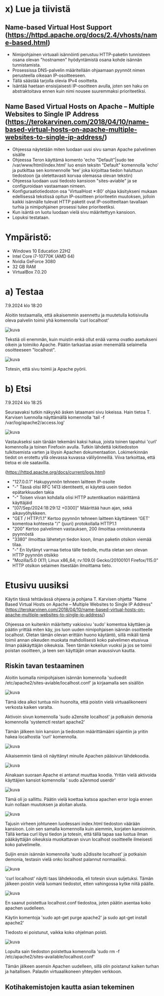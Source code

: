 # x) Lue ja tiivistä

## Name-based Virtual Host Support (https://httpd.apache.org/docs/2.4/vhosts/name-based.html)

- Nimipohjainen virtuaali isännöinti perustuu HTTP-paketin tunnisteen osana olevan "hostnamen" hyödyntämistä osana kohde isännän tunnistamista.
- Prosessissa DNS-palvelin määritellään ohjaamaan pyynnöt nimen perusteella oikeaan IP-osoitteeseen.
- Tällä säästää tarjolla olevia IPv4 osoitteita.
- Isäntää haetaan ensisijaisesti IP-osoitteen avulla, joten sen haku on abstraktoitava ennen kuin nimi nousee suuremmaksi prioriteetiksi.

## Name Based Virtual Hosts on Apache – Multiple Websites to Single IP Address (https://terokarvinen.com/2018/04/10/name-based-virtual-hosts-on-apache-multiple-websites-to-single-ip-address/)

- Ohjeessa näytetään miten luodaan uusi sivu saman Apache palvelimen sisälle
- Ohjeessa Teron käyttämä komento 'echo "Default"|sudo tee /var/www/html/index.html' luo ensin teksitn "Default" komennolla 'echo' ja putkittaa sen komnennolle 'tee' joka kirjoittaa tiedon haluttuun tiedostoon (ja oletettavasti korvaa olemassa olevan tekstin)
- Ohjeessa luodaan uusi tiedosto kansioon "sites-aviable" ja se configuroidaan vastaamaan nimeen.
- Konfiguraatiotiedoston osa 'VirtualHost *:80' ohjaa käsitykseni mukaan edellisessä tekstissä opitun IP-osoitteen prioriteetin muutoksen, jolloin kaikki isännälle tulevat HTTP paketit ovat IP-osoitteeltaan tavallaan turhia ja nimipohjainen prosessi tulee prioriteetiksi.
- Kun isäntä on luotu luodaan vielä sivu määritettyyn kansioon.
- Lopuksi testataan.


# Ympäristö:
- Windows 10 Education 22H2
- Intel Core i7-10770K (AMD 64)
- Nvidia GeForce 3080
- 32 GB RAM
- VirtualBox 7.0.20


#  a) Testaa

7.9.2024 klo 18:20

Aloitin testaamalla, että aikaisemmin asennettu ja muutetulla kotisivulla oleva palvelin toimii yhä komennolla 'curl localhost'

![kuva](https://github.com/user-attachments/assets/1f28425b-cf6c-4923-b2a3-37c1679190ba)

Tekstiä oli enemmän, kuin muistin enkä ollut enää varma ovatko asetukseni oikein ja toimiiko Apache. Päätin tarkastaa asian menemällä selaimella osoitteeseen "localhost". 

![kuva](https://github.com/user-attachments/assets/e42a3853-1f77-49b3-8c81-463844a179f1)

Totesin, että sivu toimii ja Apache pyörii.

# b) Etsi

7.9.2024 klo 18:25

Seuraavaksi tutkin näkyykö äsken lataamani sivu lokeissa. Hain tietoa T. Karvisen luennolla näyttämällä komennolla 'tail -f /var/log/apache2/access.log'

![kuva](https://github.com/user-attachments/assets/3ab6cc36-cd2e-4411-8ae2-bcf36982cb7d)

Vastaukseksi sain tänään tekemäni kaksi hakua, joista toinen tapahtui 'curl' komennolla ja toinen Firefoxin avulla.
Tutkin lähdettä lokitiedoston tulkitsemista varten ja löysin Apachen dokumentaation. Lokimerkinnän tiedot on erotettu yllä olevassa kuvassa välilyönneillä.
Viiva tarkoittaa, että tietoa ei ole saatavilla.

(https://httpd.apache.org/docs/current/logs.html)

- "127.0.0.1" Hakupyynnön tehneen laitteen IP-osoite
- "-" Tässä olisi RFC 1413 identiteetti, ei käytetä usein tiedon epätarkkuuden takia
- "-" Toisen viivan kohdalla olisi HTTP autentikaation määrittämä käyttäjäid
- "[07/Sep/2024:18:29:12 +0300]" Määrittää haun ajan, sekä aikavyöhykkeen.
- "GET / HTTP/1.1" Kertoo pyynnön tehneen laitteen käyttäneen 'GET' komentoa kohteesta "/" (juuri) protokollalla HTTP1.1
- "200" Kertoo palvelimen vastauksen, 200 ilmoittaa onnistuneesta pyynnöstä
- "3380" ilmoittaa lähetetyn tiedon koon, ilman paketin otsikon viemää tilaa.
- "-"  En löytänyt varmaa tietoa tälle tiedolle, mutta oletan sen olevan HTTP pyynnön otsikko
- "Mozilla/5.0 (X11; Linux x86_64; rv:109.0) Gecko/20100101 Firefox/115.0" HTTP otsikon selaimen itsestään ilmoittama tieto.

# Etusivu uusiksi

Käytin tässä tehtävässä ohjeena ja pohjana T. Karvisen ohjetta "Name Based Virtual Hosts on Apache – Multiple Websites to Single IP Address" (https://terokarvinen.com/2018/04/10/name-based-virtual-hosts-on-apache-multiple-websites-to-single-ip-address/)

Ohjeessa on kuitenkin määritetty vakiosivu 'sudo' komentoa käyttäen ja päätin yrittää miten käy, jos luon uuden nimipohjaisen isännän osoitteelle  localhost.
Oletan tämän olevan erittäin huono käytäntö, sillä mikäli tämä toimii annan oikeuden muokata mahdollisesti koko palvelimen etusivua ilman pääkäyttäjän oikeuksia.
Teen tämän kokeilun vuoksi ja jos se toimii poistan osoitteen, ja teen sen käyttäjän oman avaussivun kautta.

## Riskin tavan testaaminen

Aloitin luomalla nimipohjaisen isännän komennolla 'sudoedit /etc/apache2/sites-aviable/localhost.conf' ja kirjaamalla sen sisällön

![kuva](https://github.com/user-attachments/assets/1b12d04d-314e-4c21-aef3-b6cf7f1d2192)

Tämä idea alkoi tuntua niin huonolta, että poistin vielä virtuaalikoneeni verkosta kaiken varalta. 

Aktivoin sivun komennolla 'sudo a2ensite localhost' ja potkaisin demonia komennolla 'systemctl restart apache2'

Tämän jälkeen loin kansion ja tiedoston määrittämääni sijaintiin ja yritin hakea localhostia 'curl' komennolla.

![kuva](https://github.com/user-attachments/assets/ed0e36e4-6b4e-4db7-a665-ea3e03b07020)


Aikaisemmin tämä oli näyttänyt minulle Apachen pääsivun lähdekoodia.

![kuva](https://github.com/user-attachments/assets/5164421f-9d18-4dc3-aca8-4952f38d35f2)

Ainakaan suoraan Apache ei antanut muuttaa koodia. Yritän vielä aktivoida käyttäjien kansiot komennolla ' sudo a2enmod userdir'

![kuva](https://github.com/user-attachments/assets/c8301e22-4db1-44e5-a273-b3d2d0bfc1a8)

Tämä oli jo sallittu. Päätin vielä koettaa katsoa apachen error logia ennen kuin nollaan muutoksen ja aloitan alusta.

![kuva](https://github.com/user-attachments/assets/d1e02e06-d470-4a48-a14d-97bd55da0fc0) 

Tajusin virheen johtuneen luodessani index.html tiedoston väärään kansioon. Loin sen samalla komennolla kuin aiemmin, korjaten kansioinnin.
Tällä kertaa curl löysi tiedon ja totesin, että tällä tapaa saa luotua ilman pääkäyttäjän oikeuksia muokattavan sivun localhost osoitteelle ilmeisesti koko palvelimelle.

Suljin ensin isännän komennolla 'sudo a2dissite localhost' ja potkaisin demonia, testasin vielä onko localhost palannut normaaliksi.

![kuva](https://github.com/user-attachments/assets/abce491f-3afe-4771-988d-07277bbcf283)

'curl localhost' näytti taas lähdekoodia, eli totesin sivun suljetuksi. Tämän jälkeen poistin vielä luomani tiedostot, etten vahingossa kytke niitä päälle.

![kuva](https://github.com/user-attachments/assets/f68c8ea3-d78d-435c-bd3d-c4499d99b014)

En saanut poistettua localhost.conf tiedostoa, joten päätin asentaa koko apachen uudelleen.

Käytin komentoja 'sudo apt-get purge apache2' ja sudo apt-get install apache2'

Tiedosto ei poistunut, vaikka koko ohjelman poisti.

![kuva](https://github.com/user-attachments/assets/90db5e06-81d2-4a09-83f6-66ee2be723ae)


Lopulta sain tiedoston poistettua komennolla 'sudo rm -f  /etc/apache2/sites-available/localhost.conf'

Tämän jälkeen asensin Apachen uudelleen, sillä olin poistanut kaiken turhan ja haitallisen.
Palautin virtuaalikoneen yhteyden verkkoon.

## Kotihakemistojen kautta asian tekeminen











  






